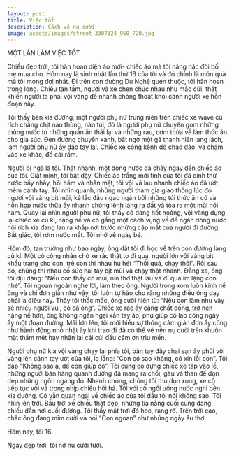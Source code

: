```yaml
---
layout: post
title: Việc tốt 
description: Cách vẽ nụ cười 
image: assets/images/street-3307324_960_720.jpg
---
```


MỘT LẦN LÀM VIỆC TỐT

Chiều đẹp trời, tôi hân hoan diện áo mới- chiếc áo mà tôi nằng nặc đòi bố mẹ mua cho. Hôm nay là sinh nhật lần thứ 16 của tôi và đó chính là món quà mà tôi mong đợi nhất. Đi trên con đường Du Nghệ quen thuộc, tôi  hân hoan trong lòng. Chiều tan tầm, người và xe chen chúc nhau như mắc cửi, thật khiến người ta phải vội vàng để nhanh chóng thoát khỏi cảnh người xe hỗn đoạn này. 

Tôi thấy bên kia đường, một người phụ nữ trung niên trên chiếc xe wave cũ rích chằng chịt nào thùng, nào túi, đó là người phụ nữ chuyên gom những thùng nước từ những quán ăn thải lại và những rau, cơm thừa về làm thức ăn cho gia súc. Đèn đường chuyển xanh, bất ngờ một gã thanh niên lạng lách, làm người phụ nữ ẩy đảo tay lái. Chiếc xe cồng kềnh đó chao đảo, va chạm vào xe khác, đổ cái rầm. 

Người bị ngã là tôi. Thật nhanh, một dòng nước đã chảỵ ngay đến chiếc áo của tôi. Giật mình, tôi bật dậy. Chiếc áo trắng mới tinh của tôi đã dính thứ nước bầy nhầy, hôi hám và nhăn mặt, tôi vội vã lau nhanh chiếc áo đã ướt mèm cánh tay. Tôi nhìn quanh, những người tham gia giao thông lúc đó người vội vàng bịt mũi, kẻ lắc đầu ngao ngán bởi những túi thức ăn cũ và hỗn hợp nước thừa ấy nhanh chóng lênh láng ra đất và tỏa ra một mùi hôi hám. Quay lại nhìn người phụ nữ, tôi thấy cô đang hốt hoảng, vội vàng dựng lại chiếc xe cũ kĩ, nặng nề và cố gắng một cách vụng về để ngăn dòng nước hôi rích kia đang lan ra khắp nơi trước những cặp mắt của người đi đường. Bất giác, tôi rớm nước mắt. Tôi nhớ về ngày bé. 

Hôm đó, tan trường như bao ngày, ông dắt tôi đi học về trên con đường làng cũ kĩ. Một cô công nhân chở xe rác thật to đi qua, người lớn vội vàng bịt khẩu trang cho con, trẻ con thi nhau hú hét “Thối quá, chạy thôi”. Rồi sau đó, chúng thi nhau cố sức hai tay bịt mũi và chạy thật nhanh. Đằng xa, ông tôi dịu dàng: “Nếu con thấy có mùi, nín thở thật lâu và đi qua im lặng con nhé”. Tôi ngoan ngoãn nghe lời, làm theo ông. Người trong xóm luôn kính nể ông và chỉ đơn giản như vậy, tôi luôn tự hào cho rằng những điều ông dạy phải là điều hay. Thấy tôi thắc mắc, ông cười hiền từ: “Nếu con làm như vậy sẽ nhiều người vui, có cả ông”. Chiếc xe rác ấy càng chất đống, trở nên nặng nề hơn, ông không ngần ngại xắn tay áo, phụ giúp cô lao công ngày ấy một đoạn đường. Mãi lớn lên, tôi mới hiểu sự thông cảm giản đơn ấy cũng như hành động nhỏ nhặt ấy khi trao đi  đã có thể vẽ nên nụ cười trên khuôn mặt thấm mệt hay nhận lại cái cúi đầu cảm ơn trìu mến. 

Người phụ nữ kia vội vàng chạy lại phía tôi, bàn tay đầy chai sạn ấy phủi vội vàng lên cánh tay ướt của tôi, lo lắng: “Con có sao không, cô xin lỗi con”. Tôi đáp “Không sao ạ, để con giúp cô”. Tôi cùng cô dựng chiếc xe táp vào lề, những người bán hàng quanh đường đã mang ra chổi, gàu và than để dọn dẹp những ngổn ngang đó. Nhanh chóng, chúng tôi thu dọn xong, xe cộ tiếp tục vội vã trong nhịp chiều hối hả. 
Tôi với cô ngồi uống nước nghỉ bên kia đường. Cô vẫn quan ngại về chiếc áo của tôi dẫu tôi nói không sao. Tôi nhìn lên trời. Bầu trời xế chiều thật đẹp, những tia nắng cuối cùng đang chiếu dần nơi cuối đường. Tôi thấy mặt trời đỏ hoe, rạng rỡ. Trên trời cao, chắc ông đang mỉm cười và nói “Con ngoan” như những ngày ấu thơ.

Hôm nay,  tôi 16. 

Ngày đẹp trời, tôi nở nụ cười tươi.  

